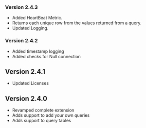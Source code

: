 
### Version 2.4.3
  * Added HeartBeat Metric.
  * Returns each unique row from the values returned from a query.
  * Updated Logging.


### Version 2.4.2

* Added timestamp logging
* Added checks for Null connection


## Version 2.4.1

* Updated Licenses

## Version 2.4.0

* Revamped complete extension
* Adds support to add your own queries
* Adds support to query tables